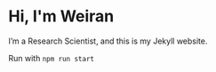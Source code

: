 # Hi, I'm Weiran
I’m a Research Scientist, and this is my Jekyll website.

Run with  `npm run start`
